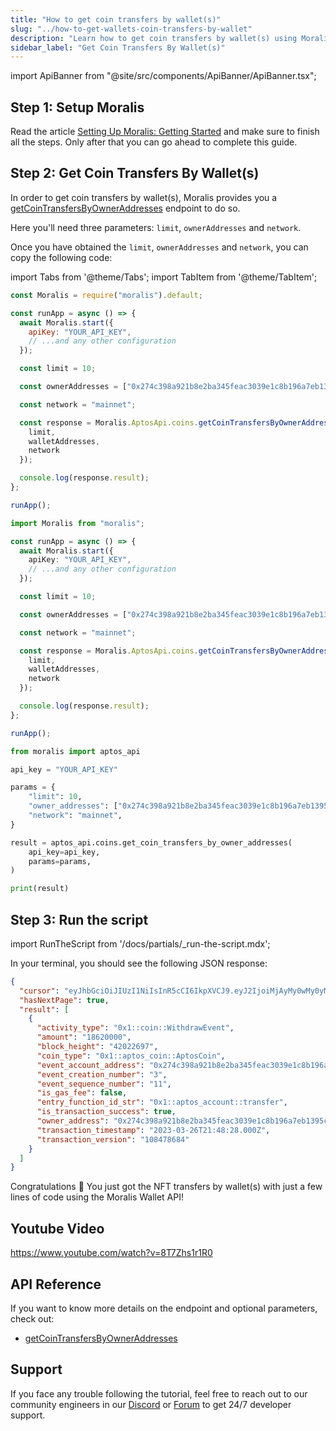```yaml
---
title: "How to get coin transfers by wallet(s)"
slug: "../how-to-get-wallets-coin-transfers-by-wallet"
description: "Learn how to get coin transfers by wallet(s) using Moralis Wallet API."
sidebar_label: "Get Coin Transfers By Wallet(s)"
---
```


import ApiBanner from "@site/src/components/ApiBanner/ApiBanner.tsx";

<ApiBanner />

## Step 1: Setup Moralis

Read the article [Setting Up Moralis: Getting Started](/web3-data-api/aptos/get-your-api-key) and make sure to finish all the steps. Only after that you can go ahead to complete this guide.

## Step 2: Get Coin Transfers By Wallet(s)

In order to get coin transfers by wallet(s), Moralis provides you a [getCoinTransfersByOwnerAddresses](/web3-data-api/aptos/reference/get-coin-transfers-by-owner-addresses) endpoint to do so.

Here you'll need three parameters: `limit`, `ownerAddresses` and `network`.

Once you have obtained the `limit`, `ownerAddresses` and `network`, you can copy the following code:

import Tabs from '@theme/Tabs';
import TabItem from '@theme/TabItem';

<Tabs groupId="programming-language">
  <TabItem value="javascript" label="index.js (JavaScript)" default>

```javascript index.js
const Moralis = require("moralis").default;

const runApp = async () => {
  await Moralis.start({
    apiKey: "YOUR_API_KEY",
    // ...and any other configuration
  });

  const limit = 10;

  const ownerAddresses = ["0x274c398a921b8e2ba345feac3039e1c8b196a7eb1395cdd3584af3a85eb9ec50"];

  const network = "mainnet";

  const response = Moralis.AptosApi.coins.getCoinTransfersByOwnerAddresses({
    limit,
    walletAddresses,
    network
  });

  console.log(response.result);
};

runApp();
```

</TabItem>
<TabItem value="typescript" label="index.ts (TypeScript)">

```typescript index.ts
import Moralis from "moralis";

const runApp = async () => {
  await Moralis.start({
    apiKey: "YOUR_API_KEY",
    // ...and any other configuration
  });

  const limit = 10;

  const ownerAddresses = ["0x274c398a921b8e2ba345feac3039e1c8b196a7eb1395cdd3584af3a85eb9ec50"];

  const network = "mainnet";

  const response = Moralis.AptosApi.coins.getCoinTransfersByOwnerAddresses({
    limit,
    walletAddresses,
    network
  });

  console.log(response.result);
};

runApp();
```

</TabItem>
<TabItem value="python" label="index.py (Python)">

```python index.py
from moralis import aptos_api

api_key = "YOUR_API_KEY"

params = {
    "limit": 10,
    "owner_addresses": ["0x274c398a921b8e2ba345feac3039e1c8b196a7eb1395cdd3584af3a85eb9ec50"]
    "network": "mainnet",
}

result = aptos_api.coins.get_coin_transfers_by_owner_addresses(
    api_key=api_key,
    params=params,
)

print(result)
```

</TabItem>
</Tabs>

## Step 3: Run the script

import RunTheScript from '/docs/partials/\_run-the-script.mdx';

<RunTheScript />

In your terminal, you should see the following JSON response:

```json
{
  "cursor": "eyJhbGciOiJIUzI1NiIsInR5cCI6IkpXVCJ9.eyJ2IjoiMjAyMy0wMy0yMVQyMTo1NTo0MS4wMDBaIiwibyI6MiwiaWF0IjoxNjgyMDY3NTc2fQ.505lbLYPA4Vg4aUNbZIqv9CsgbcyaHeSgcySFwgOqpM",
  "hasNextPage": true,
  "result": [
    {
      "activity_type": "0x1::coin::WithdrawEvent",
      "amount": "18620000",
      "block_height": "42022697",
      "coin_type": "0x1::aptos_coin::AptosCoin",
      "event_account_address": "0x274c398a921b8e2ba345feac3039e1c8b196a7eb1395cdd3584af3a85eb9ec50",
      "event_creation_number": "3",
      "event_sequence_number": "11",
      "is_gas_fee": false,
      "entry_function_id_str": "0x1::aptos_account::transfer",
      "is_transaction_success": true,
      "owner_address": "0x274c398a921b8e2ba345feac3039e1c8b196a7eb1395cdd3584af3a85eb9ec50",
      "transaction_timestamp": "2023-03-26T21:48:28.000Z",
      "transaction_version": "108478684"
    }
  ]
}
```

Congratulations 🥳 You just got the NFT transfers by wallet(s) with just a few lines of code using the Moralis Wallet API!

## Youtube Video

https://www.youtube.com/watch?v=8T7Zhs1r1R0

## API Reference

If you want to know more details on the endpoint and optional parameters, check out:

- [getCoinTransfersByOwnerAddresses](/web3-data-api/aptos/reference/get-coin-transfers-by-owner-addresses)

## Support

If you face any trouble following the tutorial, feel free to reach out to our community engineers in our [Discord](https://moralis.io/discord) or [Forum](https://forum.moralis.io) to get 24/7 developer support.
